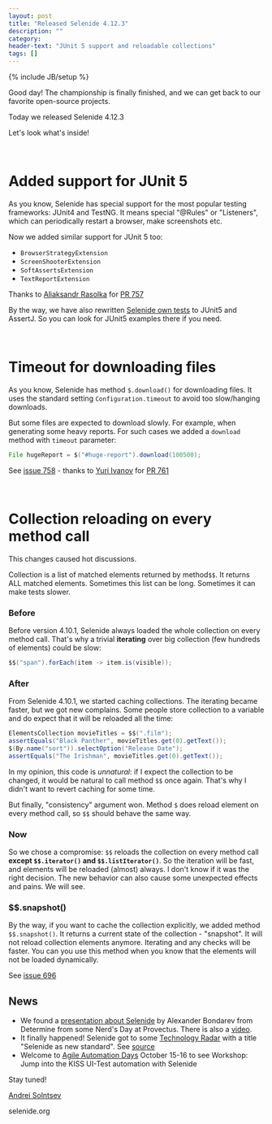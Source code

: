 ```yaml
---
layout: post
title: "Released Selenide 4.12.3"
description: ""
category:
header-text: "JUnit 5 support and reloadable collections"
tags: []
---
```

{% include JB/setup %}

Good day!
The championship is finally finished, and we can get back to our favorite open-source projects. 

Today we released Selenide 4.12.3

Let's look what's inside!

<br>

# Added support for JUnit 5

As you know, Selenide has special support for the most popular testing frameworks: JUnit4 and TestNG.
It means special "@Rules" or "Listeners", which can periodically restart a browser, make screenshots etc.

Now we added similar support for JUnit 5 too:

* `BrowserStrategyExtension`
* `ScreenShooterExtension`
* `SoftAssertsExtension`
* `TextReportExtension`

Thanks to [Aliaksandr Rasolka](https://github.com/rosolko) for [PR 757](https://github.com/codeborne/selenide/pull/757)

By the way, we have also rewritten [Selenide own tests](https://github.com/codeborne/selenide/tree/master/src/test/java) to JUnit5 and AssertJ. 
So you can look for JUnit5 examples there if you need.

<br>

# Timeout for downloading files

As you know, Selenide has method `$.download()` for downloading files. It uses the standard setting 
`Configuration.timeout` to avoid too slow/hanging downloads.
 
But some files are expected to download slowly. For example, when generating some heavy reports.
For such cases we added a `download` method with `timeout` parameter:

```java
File hugeReport = $("#huge-report").download(100500);
```
 
See [issue 758](https://github.com/codeborne/selenide/issues/758) - thanks to [Yuri Ivanov](https://github.com/YuriIvanov) for [PR 761](https://github.com/codeborne/selenide/pull/761)

<br>

# Collection reloading on every method call 

This changes caused hot discussions. 

Collection is a list of matched elements returned by method`$$`. It returns ALL matched elements.
Sometimes this list can be long. Sometimes it can make tests slower.

### Before
Before version 4.10.1, Selenide always loaded the whole collection on every method call.
That's why a trivial **iterating** over big collection (few hundreds of elements) could be slow:
```java
$$("span").forEach(item -> item.is(visible));
``` 

### After
From Selenide 4.10.1, we started caching collections. The iterating became faster, but we got new complains. 
Some people store collection to a variable and do expect that it will be reloaded all the time: 

```java
ElementsCollection movieTitles = $$(".film");
assertEquals("Black Panther", movieTitles.get(0).getText());
$(By.name("sort")).selectOption("Release Date");
assertEquals("The Irishman", movieTitles.get(0).getText());
```

In my opinion, this code is _unnatural_: if I expect the collection to be changed, it would be natural to
call method `$$` once again. That's why I didn't want to revert caching for some time. 

But finally, "consistency" argument won. Method `$` does reload element on every method call, so `$$` 
should behave the same way.

### Now
So we chose a compromise: `$$` reloads the collection on every method call 
**except `$$.iterator()` and `$$.listIterator()`**. So the iteration will be fast, and elements will be 
reloaded (almost) always. I don't know if it was the right decision. The new behavior can
also cause some unexpected effects and pains. We will see.

### $$.snapshot()
By the way, if you want to cache the collection explicitly, we added method `$$.snapshot()`.
It returns a current state of the collection - "snapshot". 
It will not reload collection elements anymore. Iterating and any checks will be faster.
You can you use this method when you know that the elements will not be loaded dynamically.

See [issue 696](https://github.com/codeborne/selenide/issues/696)

## News

* We found a [presentation about Selenide](https://www.slideshare.net/Provectus/selenide-review-and-how-to-start-using-it-in-legacy-selenium-tests) by Alexander Bondarev from Determine from some Nerd's Day at Provectus.
There is also a [video](https://www.youtube.com/watch?v=ekVSclpEdx0).
* It finally happened! Selenide got to some [Technology Radar](https://image-store.slidesharecdn.com/3f9b2191-f339-4533-8ec4-dd7c6bc771b4-original.png) with a title "Selenide as new standard".
See [source](https://www.linkedin.com/feed/update/urn:li:activity:6424506901152829440/)
* Welcome to [Agile Automation Days](https://aadays.pl/speakers/alexei-vinogradov/) October 15-16 to see 
Workshop: Jump into the KISS UI-Test automation with Selenide


Stay tuned!


[Andrei Solntsev](https://asolntsev.github.io/)

selenide.org
